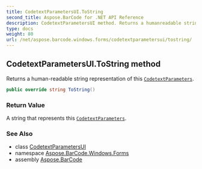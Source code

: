 ```yaml
---
title: CodetextParametersUI.ToString
second_title: Aspose.BarCode for .NET API Reference
description: CodetextParametersUI method. Returns a humanreadable string representation of this CodetextParameters
type: docs
weight: 80
url: /net/aspose.barcode.windows.forms/codetextparametersui/tostring/
---
```

## CodetextParametersUI.ToString method

Returns a human-readable string representation of this [`CodetextParameters`](../../../aspose.barcode.generation/codetextparameters/).

```csharp
public override string ToString()
```

### Return Value

A string that represents this [`CodetextParameters`](../../../aspose.barcode.generation/codetextparameters/).

### See Also

* class [CodetextParametersUI](../)
* namespace [Aspose.BarCode.Windows.Forms](../../codetextparametersui/)
* assembly [Aspose.BarCode](../../../)


